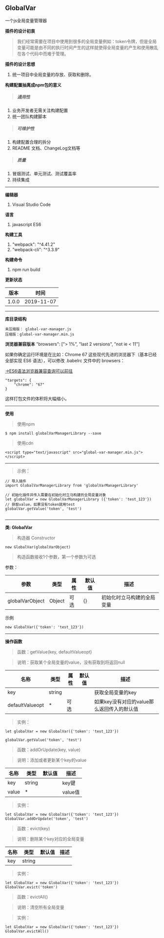## GlobalVar
一个js全局变量管理器

**插件的设计初衷**
> 我们经常需要在项目中使用到很多的全局变量例如：token令牌，但是全局变量可能是由不同的执行时间产生的这样就使得全局变量的产生和使用散乱在各个代码中而难于管理。

**插件的设计思想**
1. 统一项目中全局变量的存放、获取和删除。

**构建配置抽离成npm包的意义**
> ##### 通用性
1. 业务开发者无需关注构建配置
2. 统一团队构建脚本

> ##### 可维护性
1. 构建配置合理的拆分
2. README 文档、ChangeLog文档等

> ##### 质量
1. 冒烟测试、单元测试、测试覆盖率
2. 持续集成

---

**编辑器**
1. Visual Studio Code

**语言**
1. javascript ES6

**构建工具**
1. "webpack": "^4.41.2"
2. "webpack-cli": "^3.3.9"

**构建命令**
1. npm run build

**更新状态**

版本 | 时间
---|---
1.0.0 | 2019-11-07

---
**库目录结构**

```
未压缩版： global-var-manager.js
压缩版：global-var-manager.min.js
```

**浏览器兼容版本**
"browsers": ["> 1%", "last 2 versions", "not ie < 11"]

如果你确定运行环境是在比如：Chrome 67 这些现代先进的浏览器下（基本已经全部实现 ES6 语法），可以修改 .babelrc 文件中的 browsers：

[->ES6语法浏览器兼容查询可以前往](https://www.caniuse.com/)

```
"targets": {
	"chrome": "67"
}
```

这样打包文件的体积将大幅缩小。

---


**使用**
> 使用npm

```
$ npm install globalVarManagerLibrary --save
```

> 使用cdn

```
<script type="text/javascript" src="global-var-manager.min.js"></script>
```

---

> 示例：

```
// 导入插件
import GlobalVarManagerLibrary from 'globalVarManagerLibrary'

// 初始化插件并传入需要在初始化时立马构建的全局变量对象
let globalVar = new GlobalVarManagerLibrary ({'token': 'test_123'})
// 获取value，如果没有token就用test
globalVar.getValue('token', 'test')


```

---

**类: GlobalVar**
> 构造器 Constructor

```
new GlobalVar(globalVarObject)
```
> 构造函数接收1个参数，第一个参数为可选

参数：

参数 | 类型 | 属性 | 默认值 | 描述
---|---|---|---|---
globalVarObject | Object | 可选 | {} | 初始化时立马构建的全局变量

示例

```
new GlobalVar({'token': 'test_123'})
```

---

**操作函数**

> 函数：getValue(key, defaultValueopt)

> 说明：获取某个全局变量的value，没有获取到将返回null

名称 | 类型 | 属性 | 默认值 | 描述
---|---|---|---|---
key | string |  |  | 获取全局变量的key
defaultValueopt | * | 可选 |  | 如果key没有对应的value那么返回传入的默认值

> 实例：

```
let globalVar = new GlobalVar({'token': 'test_123'})

globalVar.getValue('token', 'test')
```

> 函数：addOrUpdate(key, value)

> 说明：添加或者更新某个key的value

名称 | 类型 | 默认值 | 描述
---|---|---|---
key | string |  | key键
value | * |  | value值

> 实例：

```
let GlobalVar = new GlobalVar({'token': 'test_123'})
GlobalVar.addOrUpdate('token', 'test')
```

> 函数：evict(key)

> 说明：删除某个key对应的全局变量

名称 | 类型 | 默认值 | 描述
---|---|---|---
key | string |  |  | key键

> 实例：

```
let GlobalVar = new GlobalVar({'token': 'test_123'})
GlobalVar.evict('token')
```

> 函数：evictAll()

> 说明：清空所有全局变量

> 实例：

```
let GlobalVar = new GlobalVar({'token': 'test_123'})
GlobalVar.evictAll()
```
